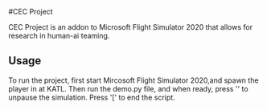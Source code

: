 #CEC Project

CEC Project is an addon to Microsoft Flight Simulator 2020 that allows for research in human-ai teaming.

## Usage

To run the project, first start Mircosoft Flight Simulator 2020,and spawn the player in at KATL. Then run the demo.py file, and when ready, press '\' to unpause the simulation. Press '[' to end the script.
